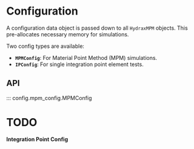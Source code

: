 # Configuration 

A configuration data object is passed down to all `HydraxMPM` objects. This pre-allocates necessary memory for simulations.


Two config types are available:

* **`MPMConfig`**: For Material Point Method (MPM) simulations.
* **`IPConfig`**: For single integration point element tests.

## API
::: config.mpm_config.MPMConfig

# TODO
<!-- ::: config.mpm_config.MPMConfig -->

                
**Integration Point Config**
